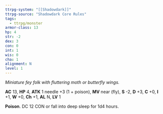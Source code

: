 ```yaml
---
ttrpg-system: "[[Shadowdark]]"
ttrpg-source: "Shadowdark Core Rules"
tags:
  - ttrpg/monster
armor-class: 13
hp: 4
str: -2
dex: 3
con: 0
int: 1
wis: 0
cha: 1
alignment: N
level: 1
---
```


_Miniature fey folk with fluttering moth or butterfly wings._

**AC** 13, **HP** 4, **ATK** 1 needle +3 (1 + poison), **MV** near (fly), **S** -2, **D** +3, **C** +0, **I** +1, **W** +0, **Ch** +1, **AL** N, **LV** 1

**Poison**. DC 12 CON or fall into deep sleep for 1d4 hours.

